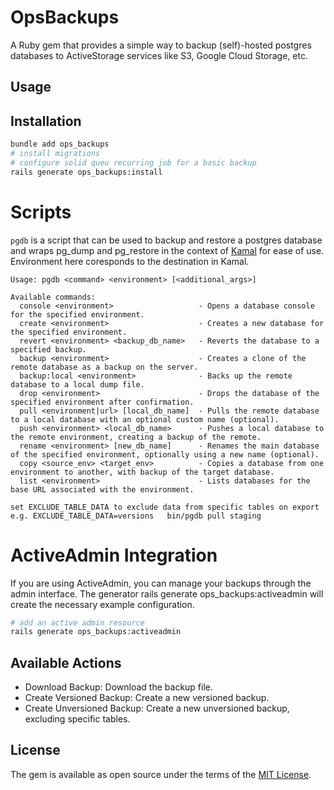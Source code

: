 # OpsBackups

A Ruby gem that provides a simple way to backup (self)-hosted postgres databases to
ActiveStorage services like S3, Google Cloud Storage, etc.

## Usage

## Installation

```bash
bundle add ops_backups
# install migrations
# configure solid queu recurring job for a basic backup
rails generate ops_backups:install
```

# Scripts

`pgdb` is a script that can be used to backup and restore a postgres database and wraps pg_dump and pg_restore in the context of [Kamal](https://kamal-deploy.org/) for ease of use. Environment here coresponds to the destination in Kamal.

```
Usage: pgdb <command> <environment> [<additional_args>]

Available commands:
  console <environment>                   - Opens a database console for the specified environment.
  create <environment>                    - Creates a new database for the specified environment.
  revert <environment> <backup_db_name>   - Reverts the database to a specified backup.
  backup <environment>                    - Creates a clone of the remote database as a backup on the server.
  backup:local <environment>              - Backs up the remote database to a local dump file.
  drop <environment>                      - Drops the database of the specified environment after confirmation.
  pull <environment|url> [local_db_name]  - Pulls the remote database to a local database with an optional custom name (optional).
  push <environment> <local_db_name>      - Pushes a local database to the remote environment, creating a backup of the remote.
  rename <environment> [new_db_name]      - Renames the main database of the specified environment, optionally using a new name (optional).
  copy <source_env> <target_env>          - Copies a database from one environment to another, with backup of the target database.
  list <environment>                      - Lists databases for the base URL associated with the environment.

set EXCLUDE_TABLE_DATA to exclude data from specific tables on export
e.g. EXCLUDE_TABLE_DATA=versions   bin/pgdb pull staging
```

# ActiveAdmin Integration

If you are using ActiveAdmin, you can manage your backups through the admin interface. The generator rails generate ops_backups:activeadmin will create the necessary example configuration.

```bash
# add an active admin resource
rails generate ops_backups:activeadmin
```

## Available Actions

- Download Backup: Download the backup file.
- Create Versioned Backup: Create a new versioned backup.
- Create Unversioned Backup: Create a new unversioned backup, excluding specific tables.


## License
The gem is available as open source under the terms of the [MIT License](https://opensource.org/licenses/MIT).
